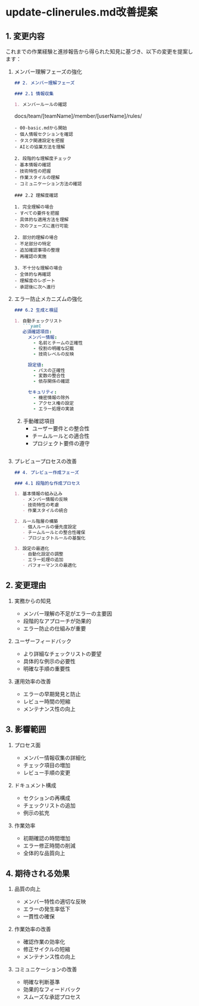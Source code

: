 # update-clinerules.md改善提案

## 1. 変更内容

これまでの作業経験と進捗報告から得られた知見に基づき、以下の変更を提案します：

1. メンバー理解フェーズの強化
   ```markdown
   ## 2. メンバー理解フェーズ

   ### 2.1 情報収集

   1. メンバールールの確認
      ```
      docs/team/[teamName]/member/[userName]/rules/
      ```
      - 00-basic.mdから開始
      - 個人情報セクションを確認
      - タスク関連設定を把握
      - AIとの協業方法を理解

   2. 段階的な理解度チェック
      - 基本情報の確認
      - 技術特性の把握
      - 作業スタイルの理解
      - コミュニケーション方法の確認

   ### 2.2 理解度確認

   1. 完全理解の場合
      - すべての要件を把握
      - 具体的な適用方法を理解
      - 次のフェーズに進行可能

   2. 部分的理解の場合
      - 不足部分の特定
      - 追加確認事項の整理
      - 再確認の実施

   3. 不十分な理解の場合
      - 全体的な再確認
      - 理解度のレポート
      - 承認後に次へ進行
   ```

2. エラー防止メカニズムの強化
   ```markdown
   ### 6.2 生成と検証

   1. 自動チェックリスト
      ```yaml
      必須確認項目:
        メンバー情報:
          - 名前とチームの正確性
          - 役割の明確な記載
          - 技術レベルの反映

        設定値:
          - パスの正確性
          - 変数の整合性
          - 依存関係の確認

        セキュリティ:
          - 機密情報の除外
          - アクセス権の設定
          - エラー処理の実装
      ```

   2. 手動確認項目
      - ユーザー要件との整合性
      - チームルールとの適合性
      - プロジェクト要件の遵守
   ```

3. プレビュープロセスの改善
   ```markdown
   ## 4. プレビュー作成フェーズ

   ### 4.1 段階的な作成プロセス

   1. 基本情報の組み込み
      - メンバー情報の反映
      - 技術特性の考慮
      - 作業スタイルの統合

   2. ルール階層の構築
      - 個人ルールの優先度設定
      - チームルールとの整合性確保
      - プロジェクトルールの基盤化

   3. 設定の最適化
      - 自動化設定の調整
      - エラー処理の追加
      - パフォーマンスの最適化
   ```

## 2. 変更理由

1. 実務からの知見
   - メンバー理解の不足がエラーの主要因
   - 段階的なアプローチが効果的
   - エラー防止の仕組みが重要

2. ユーザーフィードバック
   - より詳細なチェックリストの要望
   - 具体的な例示の必要性
   - 明確な手順の重要性

3. 運用効率の改善
   - エラーの早期発見と防止
   - レビュー時間の短縮
   - メンテナンス性の向上

## 3. 影響範囲

1. プロセス面
   - メンバー情報収集の詳細化
   - チェック項目の増加
   - レビュー手順の変更

2. ドキュメント構成
   - セクションの再構成
   - チェックリストの追加
   - 例示の拡充

3. 作業効率
   - 初期確認の時間増加
   - エラー修正時間の削減
   - 全体的な品質向上

## 4. 期待される効果

1. 品質の向上
   - メンバー特性の適切な反映
   - エラーの発生率低下
   - 一貫性の確保

2. 作業効率の改善
   - 確認作業の効率化
   - 修正サイクルの短縮
   - メンテナンス性の向上

3. コミュニケーションの改善
   - 明確な判断基準
   - 効果的なフィードバック
   - スムーズな承認プロセス